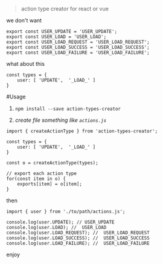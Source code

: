> action type creator for react or vue

we don't want

```
export const USER_UPDATE = 'USER_UPDATE';
export const USER_LOAD = 'USER_LOAD';
export const USER_LOAD_REQUEST = 'USER_LOAD_REQUEST';
export const USER_LOAD_SUCCESS = 'USER_LOAD_SUCCESS';
export const USER_LOAD_FAILURE = 'USER_LOAD_FAILURE';
```

what about this

```
const types = {
	user: [ 'UPDATE',  '_LOAD_' ]
}
```

#Usage

1. `npm install --save action-types-creator`

2. _create file something like `actions.js`_

```
import { createActionType } from 'action-types-creator';

const types = {
	user: [ 'UPDATE',  '_LOAD_' ]
}

const o = createActionType(types);

// export each action type
for(const item in o) {
	exports[item] = o[item];
}
```

then

```
import { user } from './to/path/actions.js';

console.log(user.UPDATE); // USER_UPDATE
console.log(user.LOAD); //  USER_LOAD
console.log(user.LOAD_REQUEST); //  USER_LOAD_REQUEST
console.log(user.LOAD_SUCCESS); //  USER_LOAD_SUCCESS
console.log(user.LOAD_FAILURE); //  USER_LOAD_FAILURE
```

enjoy